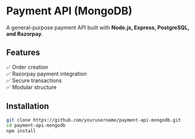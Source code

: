 # Payment API (MongoDB)
A general-purpose payment API built with **Node.js, Express, PostgreSQL, and Razorpay**.

## Features
✅ Order creation  
✅ Razorpay payment integration  
✅ Secure transactions  
✅ Modular structure  

## Installation
```sh
git clone https://github.com/yourusername/payment-api-mongodb.git
cd payment-api-mongodb
npm install

